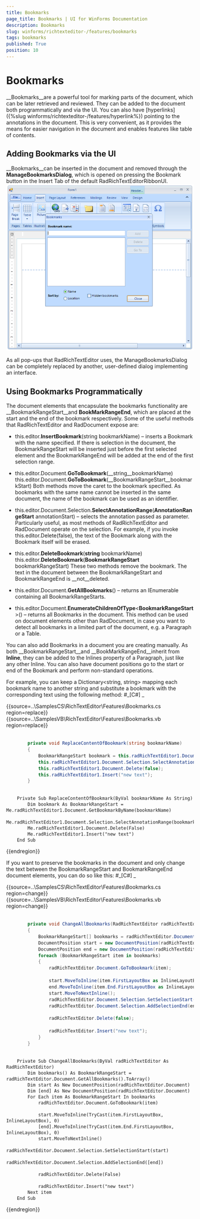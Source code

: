 ```yaml
---
title: Bookmarks
page_title: Bookmarks | UI for WinForms Documentation
description: Bookmarks
slug: winforms/richtexteditor-/features/bookmarks
tags: bookmarks
published: True
position: 10
---
```


# Bookmarks



__Bookmarks__are a powerful tool for marking parts of the document, which can be later retrieved and reviewed. They can be added to the document both
        programmatically and via the UI.
        You can also have [hyperlinks]({%slug winforms/richtexteditor-/features/hyperlink%}) pointing to the annotations in the document. This is very convenient, as it
        provides the means for easier navigation in the document and enables features like table of contents.
      

## Adding Bookmarks via the UI

__Bookmarks__can be inserted in the document and removed through the __ManageBookmarksDialog__, which is opened on pressing
          the Bookmark button in the Insert Tab of the default RadRichTextEditorRibbonUI.
        ![richtexteditor-features-bookmarks 001](images/richtexteditor-features-bookmarks001.png)

As all pop-ups that RadRichTextEditor uses, the ManageBookmarksDialog can be completely replaced by another, user-defined dialog implementing an interface.



## Using Bookmarks Programmatically

The document elements that encapsulate the bookmarks functionality are __BookmarkRangeStart__and __BookMarkRangeEnd__,
          which are placed at the start and the end of the bookmark respectively. Some of the useful methods that RadRichTextEditor and RadDocument expose are:
        

* this.editor.__InsertBookmark__(string bookmarkName) – inserts a Bookmark with the name specified. If there is selection in the document, the
              BookmarkRangeStart will be inserted just before the first selected element and the BookmarkRangeEnd will be added at the end of the first selection range.
            

* this.editor.Document.__GoToBookmark__(__string__bookmarkName)
              this.editor.Document.__GoToBookmark__(__BookmarkRangeStart__bookmarkStart)
              Both methods move the caret to the bookmark specified. As bookmarks with the same name cannot be inserted in the same document, the name of the bookmark can be used
              as an identifier.
            

* this.editor.Document.Selection.__SelectAnnotationRange__(__AnnotationRangeStart__ annotationStart) – selects the annotation
              passed as parameter. Particularly useful, as most methods of RadRichTextEditor and RadDocument operate on the selection. For example, if you invoke
              this.editor.Delete(false), the text of the Bookmark along with the Bookmark itself will be erased.
            

* this.editor.__DeleteBookmark__(__string__ bookmarkName)
              this.editor.__DeleteBookmark__(__BookmarkRangeStart__ bookmarkRangeStart)
              These two methods remove the bookmark. The text in the document between the BookmarkRangeStart and BookmarkRangeEnd is __not__deleted.
            

* this.editor.Document.__GetAllBookmarks__() – returns an IEnumerable<BookmarkRangeStart> containing all BookmarkRangeStarts.
            

* this.editor.Document.__EnumerateChildrenOfType__<__BookmarkRangeStart__>() – returns all Bookmarks in the document.
              This method can be used on document elements other than RadDocument, in case you want to detect all bookmarks in a limited part of the document, e.g. a Paragraph or
              a Table.
            

You can also add Bookmarks in a document you are creating manually. As both __BookmarkRangeStart__and __BookMarkRangeEnd__inherit
          from __Inline__, they can be added to the Inlines property of a Paragraph, just like any other Inline. You can also have document positions go to the
          start or end of the Bookmark and perform non-standard operations.
        

For example, you can keep a Dictionary<string, string> mapping each bookmark name to another string and substitute a bookmark with the corresponding text using
          the following method:
        #_[C#] _

	



{{source=..\SamplesCS\RichTextEditor\Features\Bookmarks.cs region=replace}} 
{{source=..\SamplesVB\RichTextEditor\Features\Bookmarks.vb region=replace}} 

````C#
        
        private void ReplaceContentOfBookmark(string bookmarkName)
        {
            BookmarkRangeStart bookmark = this.radRichTextEditor1.Document.GetBookmarkByName(bookmarkName);
            this.radRichTextEditor1.Document.Selection.SelectAnnotationRange(bookmark);
            this.radRichTextEditor1.Document.Delete(false);
            this.radRichTextEditor1.Insert("new text");
        }
````
````VB.NET

    Private Sub ReplaceContentOfBookmark(ByVal bookmarkName As String)
        Dim bookmark As BookmarkRangeStart = Me.radRichTextEditor1.Document.GetBookmarkByName(bookmarkName)
        Me.radRichTextEditor1.Document.Selection.SelectAnnotationRange(bookmark)
        Me.radRichTextEditor1.Document.Delete(False)
        Me.radRichTextEditor1.Insert("new text")
    End Sub
````

{{endregion}} 




If you want to preserve the bookmarks in the document and only change the text between the BookmarkRangeStart and BookmarkRangeEnd document elements, you can do so
          like this:
        #_[C#] _

	



{{source=..\SamplesCS\RichTextEditor\Features\Bookmarks.cs region=change}} 
{{source=..\SamplesVB\RichTextEditor\Features\Bookmarks.vb region=change}} 

````C#
        
        private void ChangeAllBookmarks(RadRichTextEditor radRichTextEditor)
        {
            BookmarkRangeStart[] bookmarks = radRichTextEditor.Document.GetAllBookmarks().ToArray<BookmarkRangeStart>();
            DocumentPosition start = new DocumentPosition(radRichTextEditor.Document);
            DocumentPosition end = new DocumentPosition(radRichTextEditor.Document);
            foreach (BookmarkRangeStart item in bookmarks)
            {
                radRichTextEditor.Document.GoToBookmark(item);
                
                start.MoveToInline(item.FirstLayoutBox as InlineLayoutBox, 0);
                end.MoveToInline(item.End.FirstLayoutBox as InlineLayoutBox, 0);
                start.MoveToNextInline();
                radRichTextEditor.Document.Selection.SetSelectionStart(start);
                radRichTextEditor.Document.Selection.AddSelectionEnd(end);
                
                radRichTextEditor.Delete(false);
                
                radRichTextEditor.Insert("new text");
            }
        }
````
````VB.NET

    Private Sub ChangeAllBookmarks(ByVal radRichTextEditor As RadRichTextEditor)
        Dim bookmarks() As BookmarkRangeStart = radRichTextEditor.Document.GetAllBookmarks().ToArray()
        Dim start As New DocumentPosition(radRichTextEditor.Document)
        Dim [end] As New DocumentPosition(radRichTextEditor.Document)
        For Each item As BookmarkRangeStart In bookmarks
            radRichTextEditor.Document.GoToBookmark(item)

            start.MoveToInline(TryCast(item.FirstLayoutBox, InlineLayoutBox), 0)
            [end].MoveToInline(TryCast(item.End.FirstLayoutBox, InlineLayoutBox), 0)
            start.MoveToNextInline()
            radRichTextEditor.Document.Selection.SetSelectionStart(start)
            radRichTextEditor.Document.Selection.AddSelectionEnd([end])

            radRichTextEditor.Delete(False)

            radRichTextEditor.Insert("new text")
        Next item
    End Sub
````

{{endregion}} 





